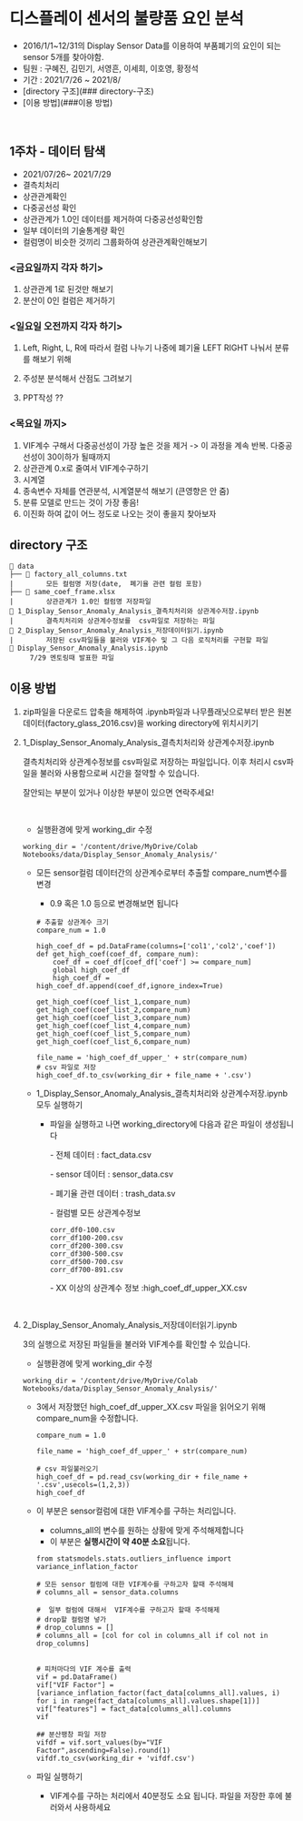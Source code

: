 # 디스플레이 센서의 불량품 요인 분석

- 2016/1/1~12/31의 Display Sensor Data를 이용하여 부품폐기의 요인이 되는 sensor 5개를 찾아야함.
- 팀원 : 구혜진, 김민기, 서영흔, 이세희,  이호영, 황정석
- 기간 : 2021/7/26 ~ 2021/8/
- [directory 구조](### directory-구조)
- [이용 방법](###이용 방법)

<br>

## 1주차 - 데이터 탐색
- 2021/07/26~ 2021/7/29
- 결측치처리
- 상관관계확인
- 다중공선성 확인
- 상관관계가 1.0인 데이터를 제거하여 다중공선성확인함
- 일부 데이터의 기술통계량 확인
- 컬럼명이 비슷한 것끼리 그룹화하여 상관관계확인해보기



### <금요일까지 각자 하기>

1. 상관관계 1로 된것만 해보기
2. 분산이 0인 컬럼은 제거하기

### <일요일 오전까지  각자 하기>

1. Left, Right, L, R에 따라서 컬럼 나누기
    나중에 폐기율 LEFT RIGHT 나눠서 분류를 해보기 위해 
2. 주성분 분석해서 산점도 그려보기



1. PPT작성 ??

### <목요일 까지>

1. VIF계수 구해서 다중공선성이 가장 높은 것을 제거 
   -> 이 과정을 계속 반복. 다중공선성이 30이하가 될때까지
2. 상관관계 0.x로 줄여서 VIF계수구하기
3. 시계열
4. 종속변수 자체를 연관분석, 시계열분석 해보기 (큰영향은 안 줌)
5.  분류 모델로 만드는 것이 가장 좋음!
   1. 이진화 하여 값이 어느 정도로 나오는 것이 좋을지 찾아보자


## directory 구조
   ```
   📁 data
   ├── 📄 factory_all_columns.txt
   |		모든 컬럼명 저장(date,  폐기율 관련 컬럼 포함)
   ├── 📄 same_coef_frame.xlsx
   |		상관관계가 1.0인 컬럼명 저장파일
   📑 1_Display_Sensor_Anomaly_Analysis_결측치처리와 상관계수저장.ipynb
   |		결측치처리와 상관계수정보를  csv파일로 저장하는 파일
   📑 2_Display_Sensor_Anomaly_Analysis_저장데이터읽기.ipynb
   |		저장된 csv파일들을 불러와 VIF계수 및 그 다음 로직처리를 구현할 파일
   📑 Display_Sensor_Anomaly_Analysis.ipynb
   		7/29 멘토링때 발표한 파일
   ```



## 이용 방법

1. zip파일을 다운로드
   압축을 해제하여 .ipynb파일과 나무플래닛으로부터 받은 원본데이터(factory_glass_2016.csv)을  working directory에 위치시키기

2. 1_Display_Sensor_Anomaly_Analysis_결측치처리와 상관계수저장.ipynb    

   결측치처리와 상관계수정보를  csv파일로 저장하는 파일입니다. 이후 처리시 csv파일을 불러와 사용함으로써 시간을 절약할 수 있습니다.   

   잘안되는 부분이 있거나 이상한 부분이 있으면 연락주세요!   

   ​    

   - 실행환경에 맞게 working_dir 수정

   ```
   working_dir = '/content/drive/MyDrive/Colab Notebooks/data/Display_Sensor_Anomaly_Analysis/'
   ```

   - 모든 sensor컬럼 데이터간의 상관계수로부터 추출할 compare_num변수를 변경

     - 0.9 혹은 1.0 등으로  변경해보면 됩니다 

     ```
     # 추출할 상관계수 크기 
     compare_num = 1.0
     
     high_coef_df = pd.DataFrame(columns=['col1','col2','coef'])
     def get_high_coef(coef_df, compare_num):
         coef_df = coef_df[coef_df['coef'] >= compare_num]
         global high_coef_df
         high_coef_df = high_coef_df.append(coef_df,ignore_index=True)
         
     get_high_coef(coef_list_1,compare_num)
     get_high_coef(coef_list_2,compare_num)
     get_high_coef(coef_list_3,compare_num)
     get_high_coef(coef_list_4,compare_num)
     get_high_coef(coef_list_5,compare_num)
     get_high_coef(coef_list_6,compare_num)
     
     file_name = 'high_coef_df_upper_' + str(compare_num)
     # csv 파일로 저장
     high_coef_df.to_csv(working_dir + file_name + '.csv')
     
     ```

   - 1_Display_Sensor_Anomaly_Analysis_결측치처리와 상관계수저장.ipynb 모두 실행하기

     - 파일을 실행하고 나면 working_directory에 다음과 같은 파일이 생성됩니다

       \- 전체 데이터 : fact_data.csv

       \- sensor 데이터 : sensor_data.csv

       \- 폐기율 관련 데이터 : trash_data.sv

       \-  컬럼별 모든 상관계수정보 

       ```
       corr_df0-100.csv
       corr_df100-200.csv
       corr_df200-300.csv
       corr_df300-500.csv
       corr_df500-700.csv
       corr_df700-891.csv
       ```
       \- XX 이상의 상관계수 정보 :high_coef_df_upper_XX.csv

<br>

4. 2_Display_Sensor_Anomaly_Analysis_저장데이터읽기.ipynb       

   3의 실행으로 저장된 파일들을 불러와 VIF계수를 확인할 수 있습니다.      

   - 실행환경에 맞게 working_dir 수정

   ```
   working_dir = '/content/drive/MyDrive/Colab Notebooks/data/Display_Sensor_Anomaly_Analysis/'
   ```

   - 3에서 저장했던 high_coef_df_upper_XX.csv 파일을 읽어오기 위해 compare_num을 수정합니다.

     ```
     compare_num = 1.0
     
     file_name = 'high_coef_df_upper_' + str(compare_num)
     
     # csv 파일불러오기
     high_coef_df = pd.read_csv(working_dir + file_name + '.csv',usecols=(1,2,3))
     high_coef_df
     ```

   - 이 부분은 sensor컬럼에 대한 VIF계수를 구하는 처리입니다.

     - columns_all의 변수를 원하는 상황에 맞게 주석해제합니다
     - 이 부분은 **실행시간이 약 40분 소요**됩니다.

     ```
     from statsmodels.stats.outliers_influence import variance_inflation_factor
     
     # 모든 sensor 컬럼에 대한 VIF계수를 구하고자 할때 주석해제
     # columns_all = sensor_data.columns
     
     #  일부 컬럼에 대해서  VIF계수를 구하고자 할때 주석해제
     # drop할 컬럼명 넣가
     # drop_columns = []
     # columns_all = [col for col in columns_all if col not in drop_columns]
     
     
     # 피처마다의 VIF 계수를 출력
     vif = pd.DataFrame()
     vif["VIF Factor"] = [variance_inflation_factor(fact_data[columns_all].values, i) for i in range(fact_data[columns_all].values.shape[1])]
     vif["features"] = fact_data[columns_all].columns
     vif
     
     ## 분산팽창 파일 저장
     vifdf = vif.sort_values(by="VIF Factor",ascending=False).round(1)
     vifdf.to_csv(working_dir + 'vifdf.csv')
     ```

   - 파일 실행하기 
   
     - VIF계수를 구하는 처리에서 40분정도 소요 됩니다. 파일을 저장한 후에 불러와서 사용하세요